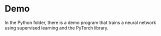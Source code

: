 # Demo

In the Python folder, there is a demo program that trains a neural network using supervised learning and the PyTorch library.